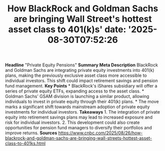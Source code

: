 ﻿---
title: "How BlackRock and Goldman Sachs are bringing Wall Street's hottest asset class to 401(k)s'
date: '2025-08-30T07:52:26"
category: "Markets"
summary: ""
slug: "how blackrock and goldman sachs are bringing wall streets ho"
source_urls:
  - "https://www.cnbc.com/2025/08/26/how-blackrock-and-goldman-sachs-are-bringing-wall-streets-hottest-asset-class-to-401ks.html"
seo:
  title: "How BlackRock and Goldman Sachs are bringing Wall Street's hottest asset class to 401(k)s | Hash n Hedge'
  description: '"
  keywords: ["news", "markets", "brief"]
---
**Headline** "Private Equity Pensions"  **Summary Meta Description** BlackRock and Goldman Sachs are integrating private equity investments into 401(k) plans, making the previously exclusive asset class more accessible to individual investors. This shift could impact retirement savings and pension fund management.   **Key Points**  * BlackRock's iShares subsidiary will offer a series of private equity ETFs, expanding access to the asset class. * Goldman Sachs' GSAM division is launching a similar product, allowing individuals to invest in private equity through their 401(k) plans. * The move marks a significant shift towards mainstream adoption of private equity investments for individual investors.  **Takeaways**  1. The integration of private equity into retirement savings plans may lead to increased exposure and risk for individual investors. 2. This development could also create opportunities for pension fund managers to diversify their portfolios and improve returns.  **Sources** https://www.cnbc.com/2025/08/26/how-blackrock-and-goldman-sachs-are-bringing-wall-streets-hottest-asset-class-to-401ks.html 

